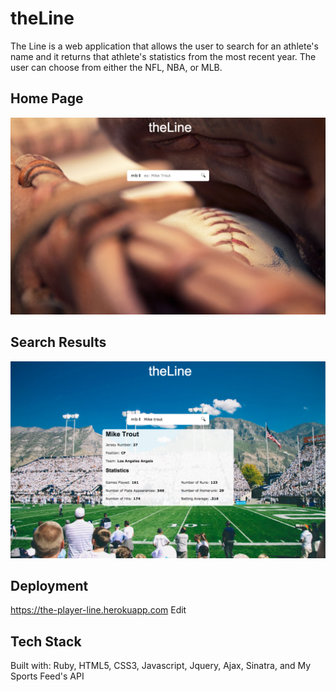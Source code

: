 # theLine
The Line is a web application that allows the user to search for an athlete's name and it returns that athlete's statistics from the most recent year. The user can choose from either the NFL, NBA, or MLB. 

## Home Page
![alt text](readme_images/theline-homepage.png?raw=true)

## Search Results
![alt text](readme_images/theline-search-results.png?raw=true)

## Deployment
https://the-player-line.herokuapp.com Edit


## Tech Stack
Built with: Ruby, HTML5, CSS3, Javascript, Jquery, Ajax, Sinatra, and My Sports Feed's API